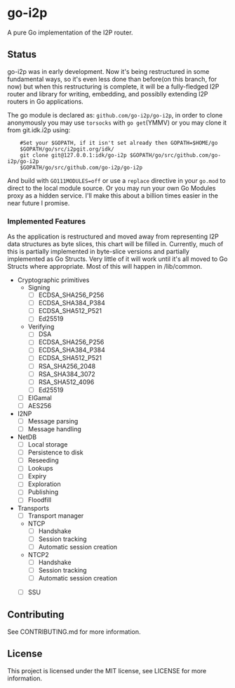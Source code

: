# go-i2p

A pure Go implementation of the I2P router.

## Status

go-i2p was in early development. Now it's being restructured in some
fundamental ways, so it's even less done than before(on this branch, for now)
but when this restructuring is complete, it will be a fully-fledged I2P router
and library for writing, embedding, and possiblly extending I2P routers in Go
applications.

The go module is declared as: `github.com/go-i2p/go-i2p`, in order to clone
anonymously you may use `torsocks` with `go get`(YMMV) or you may clone
it from git.idk.i2p using:

        #Set your $GOPATH, if it isn't set already then GOPATH=$HOME/go
        $GOPATH/go/src/i2pgit.org/idk/
        git clone git@127.0.0.1:idk/go-i2p $GOPATH/go/src/github.com/go-i2p/go-i2p
        $GOPATH/go/src/github.com/go-i2p/go-i2p

And build with `GO111MODULES=off` or use a `replace` directive in your `go.mod`
to direct to the local module source. Or you may run your own Go Modules proxy as
a hidden service. I'll make this about a billion times easier in the near future I
promise.

### Implemented Features

As the application is restructured and moved away from representing I2P data
structures as byte slices, this chart will be filled in. Currently, much of
this is partially implemented in byte-slice versions and partially implemented
as Go Structs. Very little of it will work until it's all moved to Go Structs
where appropriate. Most of this will happen in /lib/common.

- Cryptographic primitives
  - Signing
    - [ ] ECDSA_SHA256_P256
    - [ ] ECDSA_SHA384_P384
    - [ ] ECDSA_SHA512_P521
    - [ ] Ed25519
  - Verifying
    - [ ] DSA
    - [ ] ECDSA_SHA256_P256
    - [ ] ECDSA_SHA384_P384
    - [ ] ECDSA_SHA512_P521
    - [ ] RSA_SHA256_2048
    - [ ] RSA_SHA384_3072
    - [ ] RSA_SHA512_4096
    - [ ] Ed25519
  - [ ] ElGamal
  - [ ] AES256
- I2NP
  - [ ] Message parsing
  - [ ] Message handling
- NetDB
  - [ ] Local storage
  - [ ] Persistence to disk
  - [ ] Reseeding
  - [ ] Lookups
  - [ ] Expiry
  - [ ] Exploration
  - [ ] Publishing
  - [ ] Floodfill
- Transports
  - [ ] Transport manager
  - NTCP
    - [ ] Handshake
    - [ ] Session tracking
    - [ ] Automatic session creation
  - NTCP2
    - [ ] Handshake
    - [ ] Session tracking
    - [ ] Automatic session creation
  - [ ] SSU


## Contributing

See CONTRIBUTING.md for more information.

## License

This project is licensed under the MIT license, see LICENSE for more information.
